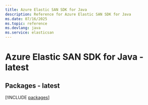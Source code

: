 ```yaml
---
title: Azure Elastic SAN SDK for Java
description: Reference for Azure Elastic SAN SDK for Java
ms.date: 07/16/2025
ms.topic: reference
ms.devlang: java
ms.service: elasticsan
---
```

# Azure Elastic SAN SDK for Java - latest
## Packages - latest
[!INCLUDE [packages](elastic-san-index.md)]